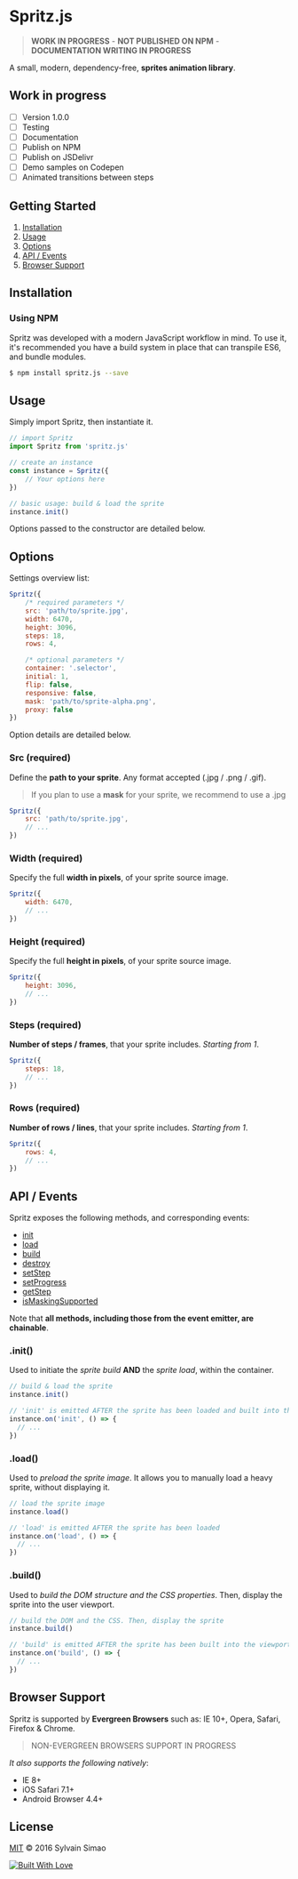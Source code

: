 # Spritz.js

> **WORK IN PROGRESS** - **NOT PUBLISHED ON NPM** - **DOCUMENTATION WRITING IN PROGRESS**

A small, modern, dependency-free, **sprites animation library**.

## Work in progress

* [ ] Version 1.0.0
* [ ] Testing
* [ ] Documentation
* [ ] Publish on NPM
* [ ] Publish on JSDelivr
* [ ] Demo samples on Codepen
* [ ] Animated transitions between steps

## Getting Started

1. [Installation](#install)
2. [Usage](#instantiate)
3. [Options](#options)
4. [API / Events](#api--events)
5. [Browser Support](#browser-support)

## Installation

### Using NPM

Spritz was developed with a modern JavaScript workflow in mind. To use it, it's recommended you have a build system in place that can transpile ES6, and bundle modules.

```bash
$ npm install spritz.js --save
```

## Usage

Simply import Spritz, then instantiate it.

```javascript
// import Spritz
import Spritz from 'spritz.js'

// create an instance
const instance = Spritz({
	// Your options here
})

// basic usage: build & load the sprite
instance.init()
```

Options passed to the constructor are detailed below.

## Options

Settings overview list:

```javascript
Spritz({
	/* required parameters */
	src: 'path/to/sprite.jpg',
	width: 6470,
	height: 3096,
	steps: 18,
	rows: 4,

	/* optional parameters */
	container: '.selector',
	initial: 1,
	flip: false,
	responsive: false,
	mask: 'path/to/sprite-alpha.png',
	proxy: false
})
```    

Option details are detailed below.

### Src (required)

Define the **path to your sprite**. Any format accepted (.jpg / .png / .gif).

> If you plan to use a **mask** for your sprite, we recommend to use a .jpg

```javascript
Spritz({
	src: 'path/to/sprite.jpg',
	// ...
})
```    

### Width (required)

Specify the full **width in pixels**, of your sprite source image.

```javascript
Spritz({
	width: 6470,
	// ...
})
```

### Height (required)

Specify the full **height in pixels**, of your sprite source image.

```javascript
Spritz({
	height: 3096,
	// ...
})
```

### Steps (required)

**Number of steps / frames**, that your sprite includes. _Starting from 1_.

```javascript
Spritz({
	steps: 18,
	// ...
})
```

### Rows (required)

**Number of rows / lines**, that your sprite includes. _Starting from 1_.

```javascript
Spritz({
	rows: 4,
	// ...
})
```

## API / Events

Spritz exposes the following methods, and corresponding events:

* [init](#init)
* [load](#load)
* [build](#resize)
* [destroy](#destroy)
* [setStep](#setstep)
* [setProgress](#setprogress)
* [getStep](#getstep)
* [isMaskingSupported](#ismasksupported)

Note that **all methods, including those from the event emitter, are chainable**.

### .init()

Used to initiate the _sprite build_ **AND** the _sprite load_, within the container.

```javascript
// build & load the sprite
instance.init()

// 'init' is emitted AFTER the sprite has been loaded and built into the viewport
instance.on('init', () => {
  // ...
})
```

### .load()

Used to _preload the sprite image_. It allows you to manually load a heavy sprite, without displaying it.

```javascript
// load the sprite image
instance.load()

// 'load' is emitted AFTER the sprite has been loaded
instance.on('load', () => {
  // ...
})
```

### .build()

Used to _build the DOM structure and the CSS properties_. Then, display the sprite into the user viewport.

```javascript
// build the DOM and the CSS. Then, display the sprite
instance.build()

// 'build' is emitted AFTER the sprite has been built into the viewport
instance.on('build', () => {
  // ...
})
```

## Browser Support

Spritz is supported by **Evergreen Browsers** such as: IE 10+, Opera, Safari, Firefox & Chrome.

> NON-EVERGREEN BROWSERS SUPPORT IN PROGRESS

_It also supports the following natively_:

* IE 8+
* iOS Safari 7.1+
* Android Browser 4.4+

## License

[MIT](https://github.com/maoosi/spritz.js/blob/master/LICENSE.md) © 2016 Sylvain Simao

[![Built With Love](http://forthebadge.com/images/badges/built-with-love.svg)](http://forthebadge.com)
